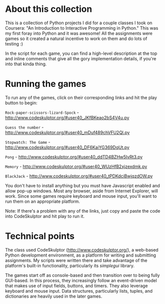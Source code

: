 # About this collection
This is a collection of Python projects I did for a couple classes I took on Coursera: "An Introduction to Interactive Programming in Python." This was my first foray into Python and it was awesome! All the assignments were games so it created a natural incentive to work on them and do lots of testing :)

In the script for each game, you can find a high-level description at the top and inline comments that give all the gory implementation details, if you're into that kinda thing.

# Running the games
To run any of the games, click on their corresponding links and hit the play button to begin:

```Rock-paper-scissors-lizard-Spock``` - http://www.codeskulptor.org/#user40_JKfBKeao2bS4V4u.py

```Guess the number``` - http://www.codeskulptor.org/#user40_mDuf489chVFU2Ql.py

```Stopwatch: The Game``` - http://www.codeskulptor.org/#user40_DF6KaiYG369DqUt.py

```Pong``` - http://www.codeskulptor.org/#user40_ddTD4BZHw5IvRt3.py

```Memory``` - http://www.codeskulptor.org/#user40_WUzHfB2xjzexdmk.py

```BlackJack``` - http://www.codeskulptor.org/#user40_tPDKdciBwjqzdOW.py

You don't have to install anything but you must have Javascript enabled and allow pop-up windows. Most any browser, aside from Internet Explorer, will work. Since some games require keyboard and mouse input, you'll want to run them on an appropriate platform.

Note: If there's a problem with any of the links, just copy and paste the code into CodeSkulptor and hit play to run it.

# Technical points
The class used CodeSkulptor (http://www.codeskulptor.org/), a web-based Python development environment, as a platform for writing and submitting assignments. My scripts were written there and take advantage of the platform's built-in functionality, particularly its _simplegui_ library. 

The games start off as console-based and then transition over to being fully GUI-based. In this process, they increasingly follow an event-driven model that makes use of input fields, buttons, and timers. They also leverage keyboard and mouse input. Data structures, particularly lists, tuples, and dictionaries are heavily used in the later games.

